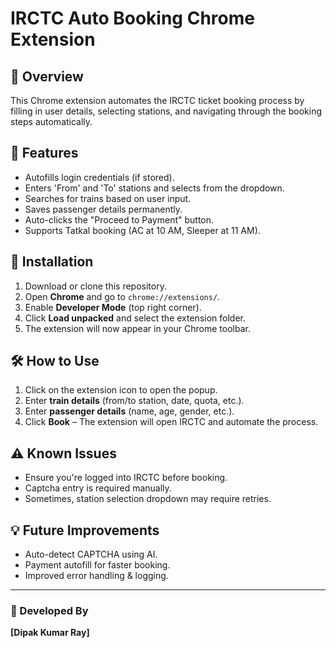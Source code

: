 # IRCTC Auto Booking Chrome Extension

## 🚀 Overview

This Chrome extension automates the IRCTC ticket booking process by filling in user details, selecting stations, and navigating through the booking steps automatically.

## 🔹 Features

- Autofills login credentials (if stored).
- Enters 'From' and 'To' stations and selects from the dropdown.
- Searches for trains based on user input.
- Saves passenger details permanently.
- Auto-clicks the "Proceed to Payment" button.
- Supports Tatkal booking (AC at 10 AM, Sleeper at 11 AM).

## 🔧 Installation

1. Download or clone this repository.
2. Open **Chrome** and go to `chrome://extensions/`.
3. Enable **Developer Mode** (top right corner).
4. Click **Load unpacked** and select the extension folder.
5. The extension will now appear in your Chrome toolbar.

## 🛠️ How to Use

1. Click on the extension icon to open the popup.
2. Enter **train details** (from/to station, date, quota, etc.).
3. Enter **passenger details** (name, age, gender, etc.).
4. Click **Book** – The extension will open IRCTC and automate the process.

## ⚠️ Known Issues

- Ensure you're logged into IRCTC before booking.
- Captcha entry is required manually.
- Sometimes, station selection dropdown may require retries.

## 💡 Future Improvements

- Auto-detect CAPTCHA using AI.
- Payment autofill for faster booking.
- Improved error handling & logging.

---

### 📌 Developed By

**[Dipak Kumar Ray]**
